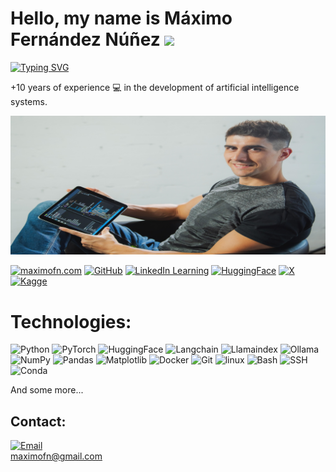 # Hello, my name is Máximo Fernández Núñez ![](https://user-images.githubusercontent.com/18350557/176309783-0785949b-9127-417c-8b55-ab5a4333674e.gif)

[![Typing SVG](https://readme-typing-svg.herokuapp.com?font=Fira+Code&size=21&duration=6000&pause=200&color=35B7F1&width=550&height=45&lines=Machine+learning+engineer)](https://git.io/typing-svg)

+10 years of experience 💻 in the development of artificial intelligence systems.

![maximofn.com](maximo-0035_new_aspect_ratio_2.jpg)


<!-- Social media -->
[![maximofn.com](https://img.shields.io/badge/MaximoFN.com-2b55bc.svg)](https://www.maximofn.com/)
[![GitHub](https://img.shields.io/badge/MaximoFN-%23121011.svg?logo=github&logoColor=white)](http://github.com/maximofn)
[![LinkedIn Learning](https://custom-icon-badges.demolab.com/badge/MaximoFN-0A66C2?logo=linkedin-white&logoColor=fff)](http://linkedin.com/in/MaximoFN/)
[![HuggingFace](https://img.shields.io/badge/MaximoFN-6B7280?logo=huggingface)](https://huggingface.co/Maximofn)
[![X](https://img.shields.io/badge/Maximo__FN-%23000000.svg?logo=X&logoColor=white)](https://x.com/Maximo_fn)
[![Kagge](https://img.shields.io/badge/MaximoFN-636569.svg?logo=kaggle)](http://kaggle.com/maximofn)  
<!-- [![Youtube](https://img.shields.io/badge/MaximoFN-white?style=social&logo=youtube&label=youtube&labelColor=white&color=white)](https://www.youtube.com/channel/UCdQwg2JU_fWRsHn3yIlf3tw) -->
<!-- [![YouTube Channel Subscribers](https://img.shields.io/youtube/channel/subscribers/UCdQwg2JU_fWRsHn3yIlf3tw?style=social)](https://www.youtube.com/channel/UCdQwg2JU_fWRsHn3yIlf3tw?sub_confirmation=1)   -->
<!-- [![Twitch](https://img.shields.io/badge/MaximoFN-white?style=social&logo=twitch&label=twitch&labelColor=white&color=white)](https://www.twitch.tv/maximofn/)
[![Twitch Status](https://img.shields.io/twitch/status/maximofn?style=social)](https://www.twitch.tv/maximofn/)  
[![Facebook](https://img.shields.io/badge/Maximo_FN-white?style=social&logo=facebook&label=facebook&labelColor=white&color=white)](https://www.facebook.com/profile.php?id=100085177670661)  
[![Instagram](https://img.shields.io/badge/Maximo__FN-white?style=social&logo=instagram&label=instagram&labelColor=white&color=white)](https://www.instagram.com/maximo__fn/)  
[![tiktok](https://img.shields.io/badge/TikTok-white?style=social&logo=TikTok&label=tiktok&labelColor=white&color=white)](https://www.tiktok.com/@maximo__fn) -->
<!-- [![Discord](https://img.shields.io/discord/729672926432985098?style=social&label=Discord&logo=discord)](https://mouredev.com/discord) -->

<!--<div align="center">
  <a href="https://github.com/maximofn"><img height="300em" src="https://github-profile-trophy.vercel.app/?username=MaximoFN&row=2"/></a>
  <img height="180em" src="https://github-readme-stats.vercel.app/api?username=maximofn&show=reviews,discussions_started,discussions_answered,prs_merged,prs_merged_percentage&show_icons=true&theme=transparent"/>
  <img height="180em" src="https://github-readme-stats.vercel.app/api/top-langs?username=maximofn&theme=transparent" />
  <img href="http://www.github.com/maximofn">
  <img src="https://streak-stats.demolab.com?user=maximofn&theme=transparent&date_format=j%20M%5B%20Y%5D" />
</div>-->

<!--# Interesting repositories
<a href="https://github.com/maximofn/subtify/" target="_blank" rel="noopener noreferrer"><img src="https://github-readme-stats.vercel.app/api/pin/?username=maximofn&repo=subtify&show_owner=true&theme=transparent" /></a>

<a href="https://github.com/maximofn/alfred" target="_blank" rel="noopener noreferrer"><img src="https://github-readme-stats.vercel.app/api/pin/?username=maximofn&repo=alfred&show_owner=true&theme=transparent" /></a>

<a href="https://github.com/maximofn/gpu_monitor" target="_blank" rel="noopener noreferrer"><img src="https://github-readme-stats.vercel.app/api/pin/?username=maximofn&repo=gpu_monitor&show_owner=true&theme=transparent" /></a>-->

# Technologies:
![Python](https://img.shields.io/badge/python-3a7aac?style=flat&logo=python&logoColor=fdd342)
![PyTorch](https://img.shields.io/badge/PyTorch-000000?style=flat&logo=PyTorch&logoColor=ef4b28)
![HuggingFace](https://img.shields.io/badge/HuggingFace-FFD21E?style=flat&logo=HuggingFace&logoColor=6B7280)
![Langchain](https://img.shields.io/badge/Langchain-1c3c3c?style=flat&logo=Langchain&logoColor=f8f7ff)
![Llamaindex](https://img.shields.io/badge/Llamaindex-362284?style=flat&logo=Llamaindex&logoColor=fea8ee)
![Ollama](https://img.shields.io/badge/Ollama-262626?style=flat&logo=Ollama&logoColor=ffffff)
![NumPy](https://img.shields.io/badge/Numpy-113140?style=flat&logo=numpy&logoColor=4e77cf)
![Pandas](https://img.shields.io/badge/Pandas-130654?style=flat&logo=pandas&logoColor=white)
![Matplotlib](https://img.shields.io/badge/Matplotlib-11557c?style=flat&logo=Matplotlib&logoColor=white)
![Docker](https://img.shields.io/badge/docker-1e63ee?style=flat&logo=docker&logoColor=white)
![Git](https://img.shields.io/badge/git-f05030?style=flat&logo=git&logoColor=white)
![linux](https://img.shields.io/badge/linux-000000?style=flat&logo=linux&logoColor=white)
![Bash](https://img.shields.io/badge/$__bash-3e484a?style=flat&logo=bash&logoColor=white)
![SSH](https://img.shields.io/badge/ssh-363636?style=flat&logo=ssh&logoColor=white)
![Conda](https://img.shields.io/badge/conda-43b02a?style=flat&logo=conda&logoColor=white)

And some more...


## Contact:

[![Email](https://img.shields.io/badge/maximofn@gmail.com-D14836?style=for-the-badge&logo=gmail&logoColor=white)](mailto:maximofn@gmail.com)  
maximofn@gmail.com

<!-- [![BuyMeACoffee](https://img.shields.io/badge/Buy_Me_A_Coffee-support_my_work-FFDD00?style=for-the-badge&logo=buy-me-a-coffee&logoColor=white&labelColor=101010)](https://www.buymeacoffee.com/maximofn) -->

<!--#### You can support my work by making "☆ Star" in the repo. thanks!-->
